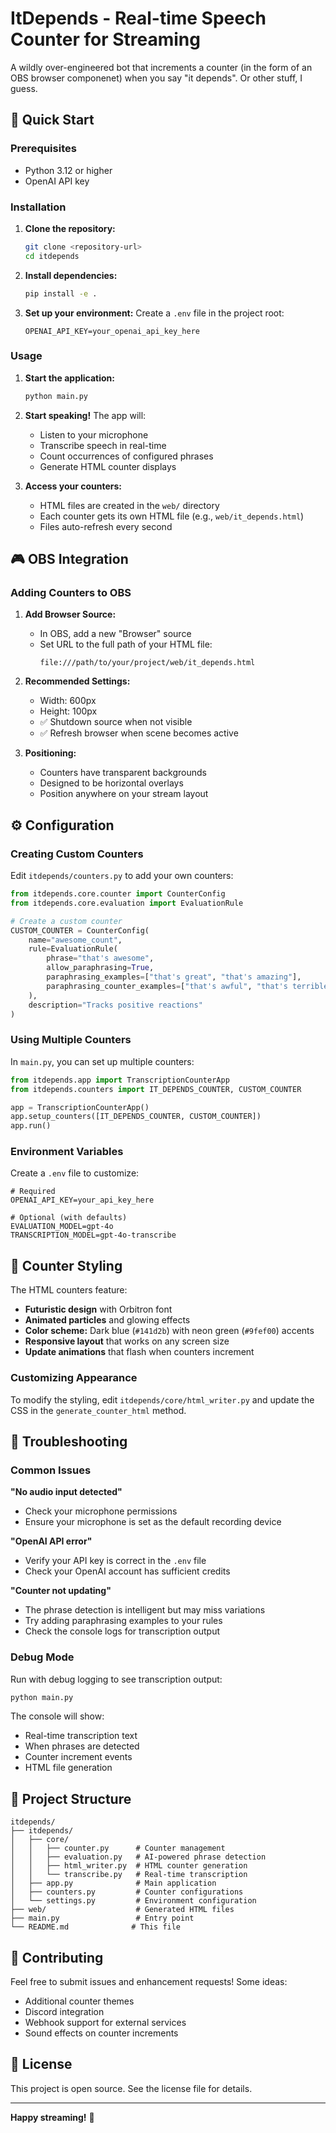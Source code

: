 # ItDepends - Real-time Speech Counter for Streaming

A wildly over-engineered bot that increments a counter (in the form of an OBS browser componenet) when you say "it depends". Or other stuff, I guess.

## 🚀 Quick Start

### Prerequisites

- Python 3.12 or higher
- OpenAI API key

### Installation

1. **Clone the repository:**
   ```bash
   git clone <repository-url>
   cd itdepends
   ```

2. **Install dependencies:**
   ```bash
   pip install -e .
   ```

3. **Set up your environment:**
   Create a `.env` file in the project root:
   ```env
   OPENAI_API_KEY=your_openai_api_key_here
   ```

### Usage

1. **Start the application:**
   ```bash
   python main.py
   ```

2. **Start speaking!** The app will:
   - Listen to your microphone
   - Transcribe speech in real-time
   - Count occurrences of configured phrases
   - Generate HTML counter displays

3. **Access your counters:**
   - HTML files are created in the `web/` directory
   - Each counter gets its own HTML file (e.g., `web/it_depends.html`)
   - Files auto-refresh every second

## 🎮 OBS Integration

### Adding Counters to OBS

1. **Add Browser Source:**
   - In OBS, add a new "Browser" source
   - Set URL to the full path of your HTML file:
     ```
     file:///path/to/your/project/web/it_depends.html
     ```

2. **Recommended Settings:**
   - Width: 600px
   - Height: 100px
   - ✅ Shutdown source when not visible
   - ✅ Refresh browser when scene becomes active

3. **Positioning:**
   - Counters have transparent backgrounds
   - Designed to be horizontal overlays
   - Position anywhere on your stream layout

## ⚙️ Configuration

### Creating Custom Counters

Edit `itdepends/counters.py` to add your own counters:

```python
from itdepends.core.counter import CounterConfig
from itdepends.core.evaluation import EvaluationRule

# Create a custom counter
CUSTOM_COUNTER = CounterConfig(
    name="awesome_count",
    rule=EvaluationRule(
        phrase="that's awesome",
        allow_paraphrasing=True,
        paraphrasing_examples=["that's great", "that's amazing"],
        paraphrasing_counter_examples=["that's awful", "that's terrible"]
    ),
    description="Tracks positive reactions"
)
```

### Using Multiple Counters

In `main.py`, you can set up multiple counters:

```python
from itdepends.app import TranscriptionCounterApp
from itdepends.counters import IT_DEPENDS_COUNTER, CUSTOM_COUNTER

app = TranscriptionCounterApp()
app.setup_counters([IT_DEPENDS_COUNTER, CUSTOM_COUNTER])
app.run()
```

### Environment Variables

Create a `.env` file to customize:

```env
# Required
OPENAI_API_KEY=your_api_key_here

# Optional (with defaults)
EVALUATION_MODEL=gpt-4o
TRANSCRIPTION_MODEL=gpt-4o-transcribe
```

## 🎨 Counter Styling

The HTML counters feature:
- **Futuristic design** with Orbitron font
- **Animated particles** and glowing effects
- **Color scheme:** Dark blue (`#141d2b`) with neon green (`#9fef00`) accents
- **Responsive layout** that works on any screen size
- **Update animations** that flash when counters increment

### Customizing Appearance

To modify the styling, edit `itdepends/core/html_writer.py` and update the CSS in the `generate_counter_html` method.

## 🔧 Troubleshooting

### Common Issues

**"No audio input detected"**
- Check your microphone permissions
- Ensure your microphone is set as the default recording device

**"OpenAI API error"**
- Verify your API key is correct in the `.env` file
- Check your OpenAI account has sufficient credits

**"Counter not updating"**
- The phrase detection is intelligent but may miss variations
- Try adding paraphrasing examples to your rules
- Check the console logs for transcription output

### Debug Mode

Run with debug logging to see transcription output:
```bash
python main.py
```

The console will show:
- Real-time transcription text
- When phrases are detected
- Counter increment events
- HTML file generation

## 📁 Project Structure

```
itdepends/
├── itdepends/
│   ├── core/
│   │   ├── counter.py      # Counter management
│   │   ├── evaluation.py   # AI-powered phrase detection
│   │   ├── html_writer.py  # HTML counter generation
│   │   └── transcribe.py   # Real-time transcription
│   ├── app.py              # Main application
│   ├── counters.py         # Counter configurations
│   └── settings.py         # Environment configuration
├── web/                    # Generated HTML files
├── main.py                 # Entry point
└── README.md              # This file
```

## 🤝 Contributing

Feel free to submit issues and enhancement requests! Some ideas:
- Additional counter themes
- Discord integration
- Webhook support for external services
- Sound effects on counter increments

## 📄 License

This project is open source. See the license file for details.

---

**Happy streaming!** 🎉
